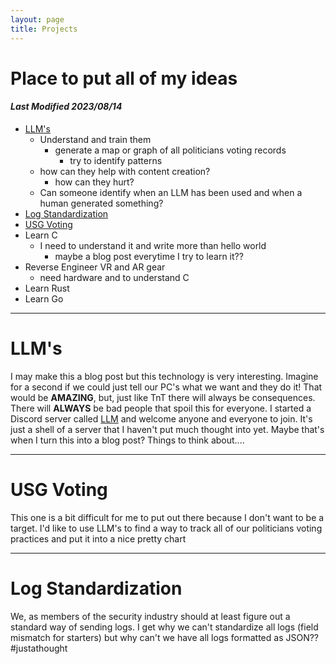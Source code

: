 ```yaml
---
layout: page
title: Projects
---
```


# Place to put all of my ideas
#### **_Last Modified 2023/08/14_**

* [LLM's](#llms)
  * Understand and train them
    * generate a map or graph of all politicians voting records
      * try to identify patterns
  * how can they help with content creation?
    * how can they hurt?
  * Can someone identify when an LLM has been used and when a human generated something?
* [Log Standardization](#log-standardization)
* [USG Voting](#usg-voting)
* Learn C
  * I need to understand it and write more than hello world
    * maybe a blog post everytime I try to learn it??
* Reverse Engineer VR and AR gear
  * need hardware and to understand C
* Learn Rust
* Learn Go 

<hr />

# LLM's

I may make this a blog post but this technology is very interesting.  Imagine for a second if we could just tell our PC's what we want and they do it!  That would be **AMAZING**, but, just like TnT there will always be consequences.  There will **ALWAYS** be bad people that spoil this for everyone.  I started a Discord server called [LLM](https://discord.gg/dH9EN4QC) and welcome anyone and everyone to join.  It's just a shell of a server that I haven't put much thought into yet.  Maybe that's when I turn this into a blog post?  Things to think about....

<hr />


# USG Voting
This one is a bit difficult for me to put out there because I don't want to be a target.  I'd like to use LLM's to find a way to track all of our politicians voting practices and put it into a nice pretty chart


<hr />

# Log Standardization
We, as members of the security industry should at least figure out a standard way of sending logs.  I get why we can't standardize all logs (field mismatch for starters) but why can't we have all logs formatted as JSON??  #justathought